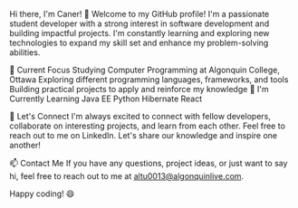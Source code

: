Hi there, I'm Caner! 👋
Welcome to my GitHub profile! I'm a passionate student developer with a strong interest in software development and building impactful projects. I'm constantly learning and exploring new technologies to expand my skill set and enhance my problem-solving abilities.

🔭 Current Focus
Studying Computer Programming at Algonquin College, Ottawa
Exploring different programming languages, frameworks, and tools
Building practical projects to apply and reinforce my knowledge
🌱 I'm Currently Learning
Java EE
Python
Hibernate
React

👯 Let's Connect
I'm always excited to connect with fellow developers, collaborate on interesting projects, and learn from each other. Feel free to reach out to me on LinkedIn. Let's share our knowledge and inspire one another!

📫 Contact Me
If you have any questions, project ideas, or just want to say hi, feel free to reach out to me at altu0013@algonquinlive.com.

Happy coding! 😄
